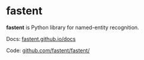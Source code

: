 # fastent
**fastent** is Python library for named-entity recognition.

Docs: [fastent.github.io/docs](https://fastent.github.io/docs)

Code: [github.com/fastent/fastent/](https://github.com/fastent/fastent/)
